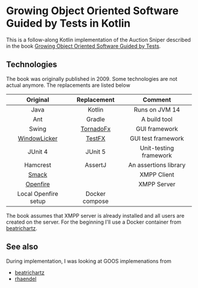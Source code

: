 # Growing Object Oriented Software Guided by Tests in Kotlin

This is a follow-along Kotlin implementation of the Auction Sniper described in the book 
[Growing Object Oriented Software Guided by Tests](http://growing-object-oriented-software.com).



## Technologies

The book was originally published in 2009. Some technologies are not actual anymore.
The replacements are listed below

| Original    | Replacement    | Comment    |
|:---:|:---:|:---:|
| Java    | Kotlin    | Runs on JVM 14    |
| Ant   | Gradle    | A build tool  |
| Swing    | [TornadoFx](https://github.com/edvin/tornadofx)    | GUI framework    |
| [WindowLicker](https://wiki.c2.com/?WindowLicker)    | [TestFX](https://github.com/TestFX/TestFX)    | GUI test framework     |
| JUnit 4     | JUnit 5    | Unit-testing framework    |
| Hamcrest     | AssertJ    | An assertions library    |
| [Smack](https://www.igniterealtime.org/projects/smack/)    |     | XMPP Client   |
| [Openfire](https://www.igniterealtime.org/projects/openfire/)    |     | XMPP Server   |
| Local Openfire setup   | Docker compose    |   |

The book assumes that XMPP server is already installed
and all  users are created on the server.
For the beginning I'll use a Docker container from [beatrichartz](https://github.com/beatrichartz/growing-object-oriented-software-guided-by-tests-kotlin/blob/master/docker-compose.yml).

## See also
During implementation, I was looking at GOOS implemenations from
- [beatrichartz](https://github.com/beatrichartz/growing-object-oriented-software-guided-by-tests-kotlin)
- [rhaendel]([]()https://github.com/rhaendel/goos)
